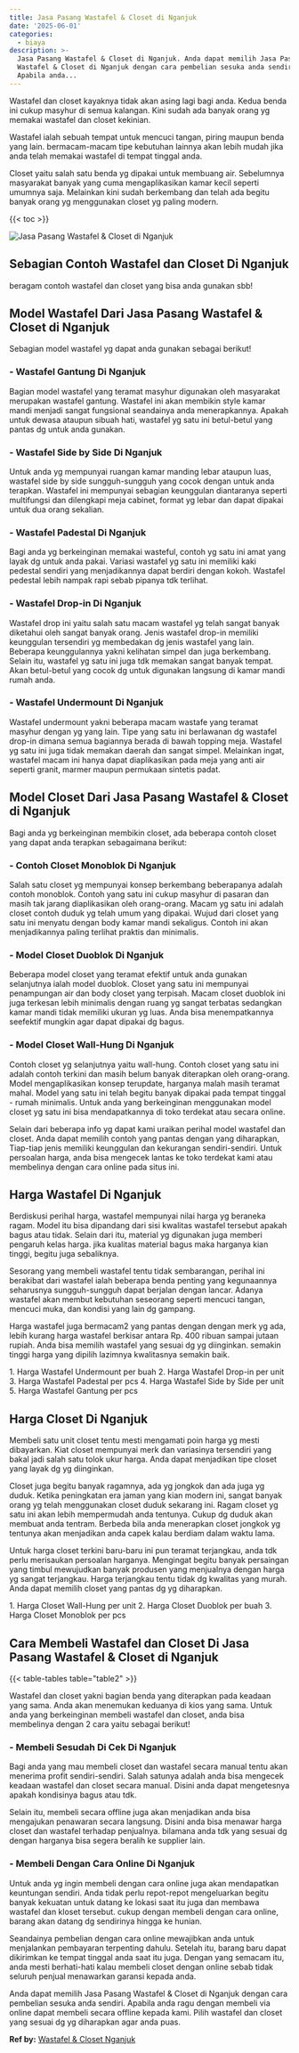 ```yaml
---
title: Jasa Pasang Wastafel & Closet di Nganjuk
date: '2025-06-01'
categories:
  - biaya
description: >-
  Jasa Pasang Wastafel & Closet di Nganjuk. Anda dapat memilih Jasa Pasang
  Wastafel & Closet di Nganjuk dengan cara pembelian sesuka anda sendiri.
  Apabila anda...
---
```


Wastafel dan closet kayaknya tidak akan asing lagi bagi anda. Kedua benda ini cukup masyhur di semua kalangan. Kini sudah ada banyak orang yg memakai wastafel dan closet kekinian.

Wastafel ialah sebuah tempat untuk mencuci tangan, piring maupun benda yang lain. bermacam-macam tipe kebutuhan lainnya akan lebih mudah jika anda telah memakai wastafel di tempat tinggal anda.

Closet yaitu salah satu benda yg dipakai untuk membuang air. Sebelumnya masyarakat banyak yang cuma mengaplikasikan kamar kecil seperti umumnya saja. Melainkan kini sudah berkembang dan telah ada begitu banyak orang yg menggunakan closet yg paling modern.

{{< toc >}}

![Jasa Pasang Wastafel & Closet di Nganjuk](/images/wastafel-closet-murah29.png)

## Sebagian Contoh Wastafel dan Closet Di Nganjuk

beragam contoh wastafel dan closet yang bisa anda gunakan sbb!

## Model Wastafel Dari Jasa Pasang Wastafel & Closet di Nganjuk

Sebagian model wastafel yg dapat anda gunakan sebagai berikut!

### \- Wastafel Gantung Di Nganjuk

Bagian model wastafel yang teramat masyhur digunakan oleh masyarakat merupakan wastafel gantung. Wastafel ini akan membikin style kamar mandi menjadi sangat fungsional seandainya anda menerapkannya. Apakah untuk dewasa ataupun sibuah hati, wastafel yg satu ini betul-betul yang pantas dg untuk anda gunakan.

### \- Wastafel Side by Side Di Nganjuk

Untuk anda yg mempunyai ruangan kamar manding lebar ataupun luas, wastafel side by side sungguh-sungguh yang cocok dengan untuk anda terapkan. Wastafel ini mempunyai sebagian keunggulan diantaranya seperti multifungsi dan dilengkapi meja cabinet, format yg lebar dan dapat dipakai untuk dua orang sekalian.

### \- Wastafel Padestal Di Nganjuk

Bagi anda yg berkeinginan memakai wasteful, contoh yg satu ini amat yang layak dg untuk anda pakai. Variasi wastafel yg satu ini memiliki kaki pedestal sendiri yang menjadikannya dapat berdiri dengan kokoh. Wastafel pedestal lebih nampak rapi sebab pipanya tdk terlihat.

### \- Wastafel Drop-in Di Nganjuk

Wastafel drop ini yaitu salah satu macam wastafel yg telah sangat banyak diketahui oleh sangat banyak orang. Jenis wastafel drop-in memiliki keunggulan tersendiri yg membedakan dg jenis wastafel yang lain. Beberapa keunggulannya yakni kelihatan simpel dan juga berkembang. Selain itu, wastafel yg satu ini juga tdk memakan sangat banyak tempat. Akan betul-betul yang cocok dg untuk digunakan langsung di kamar mandi rumah anda.

### \- Wastafel Undermount Di Nganjuk

Wastafel undermount yakni beberapa macam wastafe yang teramat masyhur dengan yg yang lain. Tipe yang satu ini berlawanan dg wastafel drop-in dimana semua bagiannya berada di bawah topping meja. Wastafel yg satu ini juga tidak memakan daerah dan sangat simpel. Melainkan ingat, wastafel macam ini hanya dapat diaplikasikan pada meja yang anti air seperti granit, marmer maupun permukaan sintetis padat.

## Model Closet Dari Jasa Pasang Wastafel & Closet di Nganjuk

Bagi anda yg berkeinginan membikin closet, ada beberapa contoh closet yang dapat anda terapkan sebagaimana berikut:

### \- Contoh Closet Monoblok Di Nganjuk

Salah satu closet yg mempunyai konsep berkembang beberapanya adalah contoh monoblok. Contoh yang satu ini cukup masyhur di pasaran dan masih tak jarang diaplikasikan oleh orang-orang. Macam yg satu ini adalah closet contoh duduk yg telah umum yang dipakai. Wujud dari closet yang satu ini menyatu dengan body kamar mandi sekaligus. Contoh ini akan menjadikannya paling terlihat praktis dan minimalis.

### \- Model Closet Duoblok Di Nganjuk

Beberapa model closet yang teramat efektif untuk anda gunakan selanjutnya ialah model duoblok. Closet yang satu ini mempunyai penampungan air dan body closet yang terpisah. Macam closet duoblok ini juga terkesan lebih minimalis dengan ruang yg sangat terbatas sedangkan kamar mandi tidak memiliki ukuran yg luas. Anda bisa menempatkannya seefektif mungkin agar dapat dipakai dg bagus.

### \- Model Closet Wall-Hung Di Nganjuk

Contoh closet yg selanjutnya yaitu wall-hung. Contoh closet yang satu ini adalah contoh terkini dan masih belum banyak diterapkan oleh orang-orang. Model mengaplikasikan konsep terupdate, harganya malah masih teramat mahal. Model yang satu ini telah begitu banyak dipakai pada tempat tinggal - rumah minimalis. Untuk anda yang berkeinginan menggunakan model closet yg satu ini bisa mendapatkannya di toko terdekat atau secara online.

Selain dari beberapa info yg dapat kami uraikan perihal model wastafel dan closet. Anda dapat memilih contoh yang pantas dengan yang diharapkan, Tiap-tiap jenis memiliki keunggulan dan kekurangan sendiri-sendiri. Untuk persoalan harga, anda bisa mengecek lantas ke toko terdekat kami atau membelinya dengan cara online pada situs ini.

## Harga Wastafel Di Nganjuk

Berdiskusi perihal harga, wastafel mempunyai nilai harga yg beraneka ragam. Model itu bisa dipandang dari sisi kwalitas wastafel tersebut apakah bagus atau tidak. Selain dari itu, material yg digunakan juga memberi pengaruh kelas harga. jika kualitas material bagus maka harganya kian tinggi, begitu juga sebaliknya.

Sesorang yang membeli wastafel tentu tidak sembarangan, perihal ini berakibat dari wastafel ialah beberapa benda penting yang kegunaannya seharusnya sungguh-sungguh dapat berjalan dengan lancar. Adanya wastafel akan membut kebutuhan seseorang seperti mencuci tangan, mencuci muka, dan kondisi yang lain dg gampang.

Harga wastafel juga bermacam2 yang pantas dengan dengan merk yg ada, lebih kurang harga wastafel berkisar antara Rp. 400 ribuan sampai jutaan rupiah. Anda bisa memilih wastafel yang sesuai dg yg diinginkan. semakin tinggi harga yang dipilih lazimnya kwalitasnya semakin baik.

1\. Harga Wastafel Undermount per buah 2. Harga Wastafel Drop-in per unit 3. Harga Wastafel Padestal per pcs 4. Harga Wastafel Side by Side per unit 5. Harga Wastafel Gantung per pcs

## Harga Closet Di Nganjuk

Membeli satu unit closet tentu mesti mengamati poin harga yg mesti dibayarkan. Kiat closet mempunyai merk dan variasinya tersendiri yang bakal jadi salah satu tolok ukur harga. Anda dapat menjadikan tipe closet yang layak dg yg diinginkan.

Closet juga begitu banyak ragamnya, ada yg jongkok dan ada juga yg duduk. Ketika peningkatan era jaman yang kian modern ini, sangat banyak orang yg telah menggunakan closet duduk sekarang ini. Ragam closet yg satu ini akan lebih mempermudah anda tentunya. Cukup dg duduk akan membuat anda tentram. Berbeda bila anda menerapkan closet jongkok yg tentunya akan menjadikan anda capek kalau berdiam dalam waktu lama.

Untuk harga closet terkini baru-baru ini pun teramat terjangkau, anda tdk perlu merisaukan persoalan harganya. Mengingat begitu banyak persaingan yang timbul mewujudkan banyak produsen yang menjualnya dengan harga yg sangat terjangkau. Harga terjangkau tentu tidak dg kwalitas yang murah. Anda dapat memilih closet yang pantas dg yg diharapkan.

1\. Harga Closet Wall-Hung per unit 2. Harga Closet Duoblok per buah 3. Harga Closet Monoblok per pcs

## Cara Membeli Wastafel dan Closet Di Jasa Pasang Wastafel & Closet di Nganjuk

{{< table-tables table="table2" >}}

Wastafel dan closet yakni bagian benda yang diterapkan pada keadaan yang sama. Anda akan menemukan keduanya di kios yang sama. Untuk anda yang berkeinginan membeli wastafel dan closet, anda bisa membelinya dengan 2 cara yaitu sebagai berikut!

### \- Membeli Sesudah Di Cek Di Nganjuk

Bagi anda yang mau membeli closet dan wastafel secara manual tentu akan menerima profit sendiri-sendiri. Salah satunya adalah anda bisa mengecek keadaan wastafel dan closet secara manual. Disini anda dapat mengetesnya apakah kondisinya bagus atau tdk.

Selain itu, membeli secara offline juga akan menjadikan anda bisa mengajukan penawaran secara langsung. Disini anda bisa menawar harga closet dan wastafel terhadap penjualnya. bilamana anda tdk yang sesuai dg dengan harganya bisa segera beralih ke supplier lain.

### \- Membeli Dengan Cara Online Di Nganjuk

Untuk anda yg ingin membeli dengan cara online juga akan mendapatkan keuntungan sendiri. Anda tidak perlu repot-repot mengeluarkan begitu banyak kekuatan untuk datang ke lokasi saat itu juga dan membawa wastafel dan kloset tersebut. cukup dengan membeli dengan cara online, barang akan datang dg sendirinya hingga ke hunian.

Seandainya pembelian dengan cara online mewajibkan anda untuk menjalankan pembayaran terpenting dahulu. Setelah itu, barang baru dapat dikirimkan ke tempat tinggal anda saat itu juga. Dengan yang semacam itu, anda mesti berhati-hati kalau membeli closet dengan online sebab tidak seluruh penjual menawarkan garansi kepada anda.

Anda dapat memilih Jasa Pasang Wastafel & Closet di Nganjuk dengan cara pembelian sesuka anda sendiri. Apabila anda ragu dengan membeli via online dapat membeli secara offline kepada kami. Pilih wastafel dan closet yang sesuai dg yg diharapkan agar anda puas.

**Ref by:** [Wastafel & Closet Nganjuk](https://id.wikipedia.org/wiki/Wastafel)
